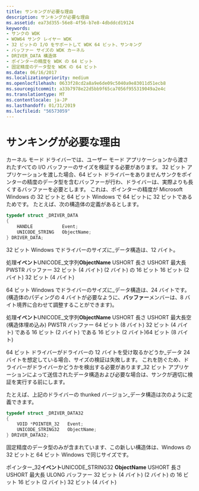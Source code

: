 ```yaml
---
title: サンキングが必要な理由
description: サンキングが必要な理由
ms.assetid: ea73d355-56e8-4f56-b7e8-4dbddcd19124
keywords:
- サンクの WDK
- WOW64 サンク レイヤー WDK
- 32 ビットの I/O をサポートして WDK 64 ビット、サンキング
- バッファー サイズの WDK カーネル
- DRIVER_DATA 構造体
- ポインターの精度を WDK の 64 ビット
- 固定精度のデータ型を WDK の 64 ビット
ms.date: 06/16/2017
ms.localizationpriority: medium
ms.openlocfilehash: 0633f28cd2a8a9e6de09c5040a9e83011d51ecb8
ms.sourcegitcommit: a33b7978e22d5bb9f65ca7056f955319049a2e4c
ms.translationtype: MT
ms.contentlocale: ja-JP
ms.lasthandoff: 01/31/2019
ms.locfileid: "56573059"
---
```

# <a name="why-thunking-is-necessary"></a>サンキングが必要な理由





カーネル モード ドライバーでは、ユーザー モード アプリケーションから渡されたすべての I/O バッファーのサイズを検証する必要があります。 32 ビット アプリケーションを渡した場合、64 ビット ドライバーをありませんサンクをポインターの精度のデータ型を含むバッファーが行わ、ドライバーは、実際よりも長くするバッファーを必要とします。 これは、ポインターの精度が Microsoft Windows の 32 ビットと 64 ビット Windows で 64 ビットに 32 ビットであるためです。 たとえば、次の構造体の定義があるとします。

```cpp
typedef struct _DRIVER_DATA
{
    HANDLE           Event;
    UNICODE_STRING   ObjectName;
} DRIVER_DATA;
```

32 ビット Windows でドライバーのサイズに\_データ構造は、12 バイト。

処理**イベント**UNICODE\_文字列**ObjectName** USHORT 長さ USHORT 最大長 PWSTR バッファー 32 ビット (4 バイト) (2 バイト) の 16 ビット 16 ビット (2 バイト) 32 ビット (4 バイト)
 

64 ビット Windows でドライバーのサイズに\_データ構造は、24 バイトです。 (構造体のパディングの 4 バイトが必要なように、**バッファー**メンバーは、8 バイト境界に合わせて調整することができます)。

処理**イベント**UNICODE\_文字列**ObjectName** USHORT 長さ USHORT 最大長空 (構造体埋め込み) PWSTR バッファー 64 ビット (8 バイト) 32 ビット (4 バイト) である 16 ビット (2 バイト) である 16 ビット (2 バイト)64 ビット (8 バイト)
 

64 ビット ドライバーがドライバーの 12 バイトを受け取るかどうか\_データ 24 バイトを想定している場合、サイズの検証は失敗します。 これを防ぐため、ドライバーがドライバーかどうかを検出する必要があります\_32 ビット アプリケーションによって送信されたデータ構造および必要な場合は、サンクが適切に検証を実行する前にします。

たとえば、上記のドライバーの thunked バージョン\_データ構造は次のように定義できます。

```cpp
typedef struct _DRIVER_DATA32
{
    VOID *POINTER_32   Event;
    UNICODE_STRING32   ObjectName;
} DRIVER_DATA32;
```

固定精度のデータ型のみが含まれています、この新しい構造体は、Windows の 32 ビットと 64 ビット Windows で同じサイズです。

ポインター\_32**イベント**UNICODE\_STRING32 **ObjectName** USHORT 長さ USHORT 最大長 ULONG バッファー 32 ビット (4 バイト) (2 バイト) の 16 ビット 16 ビット (2 バイト) 32 ビット (4 バイト)
 

 

 




